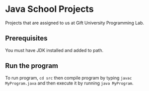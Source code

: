 # Java School Projects
Projects that are assigned to us at Gift University Programming Lab.
## Prerequisites
You must have JDK installed and added to path.
## Run the program
To run program, `cd src` then compile program by typing `javac MyProgram.java` and then execute it by running `java MyProgram`.